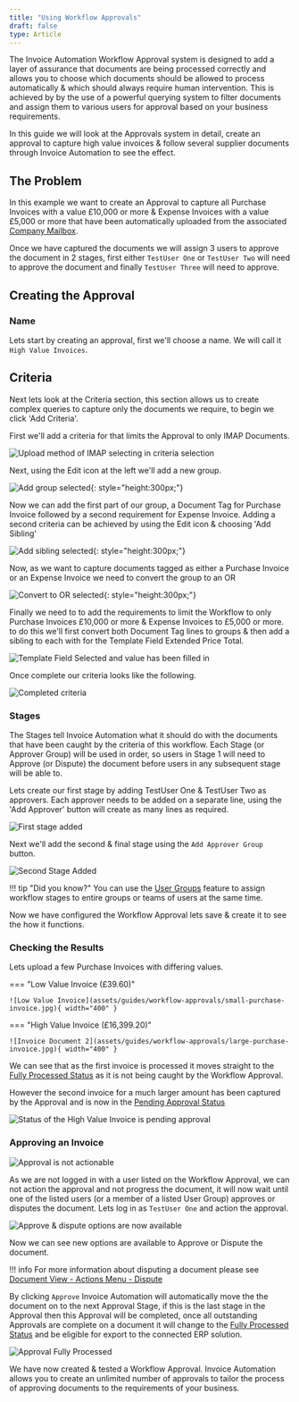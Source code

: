 ```yaml
---
title: "Using Workflow Approvals"
draft: false
type: Article
---
```


The Invoice Automation Workflow Approval system is designed to add a layer of assurance that documents are being processed correctly and allows you to choose which documents should be allowed to process automatically & which should always require human intervention. This is achieved by by the use of a powerful querying system to filter documents and assign them to various users for approval based on your business requirements.

In this guide we will look at the Approvals system in detail, create an approval to capture high value invoices & follow several supplier documents through Invoice Automation to see the effect.

## The Problem

In this example we want to create an Approval to capture all Purchase Invoices with a value £10,000 or more & Expense Invoices with a value £5,000 or more that have been automatically uploaded from the associated [Company Mailbox](../features/settings/connected-erp-data/company.md#mailbox).

Once we have captured the documents we will assign 3 users to approve the document in 2 stages, first either `TestUser One` or `TestUser Two` will need to approve the document and finally `TestUser Three` will need to approve.

## Creating the Approval

### Name
Lets start by creating an approval, first we'll choose a name. We will call it `High Value Invoices`.

## Criteria
Next lets look at the Criteria section, this section allows us to create complex queries to capture only the documents we require, to begin we click 'Add Criteria'.

First we'll add a criteria for that limits the Approval to only IMAP Documents.

![Upload method of IMAP selecting in criteria selection](assets/guides/workflow-approvals/upload-method-criteria.jpg)

Next, using the Edit icon at the left we'll add a new group.

![Add group selected](assets/guides/workflow-approvals/add-group-selected.jpg){: style="height:300px;"}

Now we can add the first part of our group, a Document Tag for Purchase Invoice followed by a second requirement for Expense Invoice. Adding a second criteria can be achieved by using the Edit icon & choosing 'Add Sibling'

![Add sibling selected](assets/guides/workflow-approvals/add-sibling-selected.jpg){: style="height:300px;"}

Now, as we want to capture documents tagged as either a Purchase Invoice or an Expense Invoice we need to convert the group to an OR

![Convert to OR selected](assets/guides/workflow-approvals/convert-to-or-selected.jpg){: style="height:300px;"}

Finally we need to to add the requirements to limit the Workflow to only Purchase Invoices £10,000 or more & Expense Invoices to £5,000 or more. to do this we'll first convert both Document Tag lines to groups & then add a sibling to each with for the Template Field Extended Price Total.

![Template Field Selected and value has been filled in](assets/guides/workflow-approvals/template-field-selected.jpg)

Once complete our criteria looks like the following.

![Completed criteria](assets/guides/workflow-approvals/completed-criteria.jpg)

### Stages

The Stages tell Invoice Automation what it should do with the documents that have been caught by the criteria of this workflow. Each Stage (or Approver Group) will be used in order, so users in Stage 1 will need to Approve (or Dispute) the document before users in any subsequent stage will be able to.

Lets create our first stage by adding TestUser One & TestUser Two as approvers. Each approver needs to be added on a separate line, using the 'Add Approver' button will create as many lines as required.

![First stage added](assets/guides/workflow-approvals/stage-1-added.jpg)

Next we'll add the second & final stage using the `Add Approver Group` button.

![Second Stage Added](assets/guides/workflow-approvals/stage-2-added.jpg)

!!! tip "Did you know?"
	You can use the [User Groups](../features/settings/workflows/user-groups.md) feature to assign workflow stages to entire groups or teams of users at the same time.

Now we have configured the Workflow Approval lets save & create it to see the how it functions.

### Checking the Results

Lets upload a few Purchase Invoices with differing values.

=== "Low Value Invoice (£39.60)"

	![Low Value Invoice](assets/guides/workflow-approvals/small-purchase-invoice.jpg){ width="400" }


=== "High Value Invoice (£16,399.20)"

	![Invoice Document 2](assets/guides/workflow-approvals/large-purchase-invoice.jpg){ width="400" }

We can see that as the first invoice is processed it moves straight to the [Fully Processed Status](../features/document-status.md) as it is not being caught by the Workflow Approval.

However the second invoice for a much larger amount has been captured by the Approval and is now in the [Pending Approval Status](../features/document-status.md)

![Status of the High Value Invoice is pending approval](assets/guides/workflow-approvals/large-invoice-status.jpg)

### Approving an Invoice

![Approval is not actionable](assets/guides/workflow-approvals/approval-not-actionable.jpg)

As we are not logged in with a user listed on the Workflow Approval, we can not action the approval and not progress the document, it will now wait until one of the listed users (or a member of a listed User Group) approves or disputes the document. Lets log in as `TestUser One` and action the approval.

![Approve & dispute options are now available](assets/guides/workflow-approvals/approval-actionable.jpg)

Now we can see new options are available to Approve or Dispute the document.

!!! info
	For more information about disputing a document please see [Document View - Actions Menu - Dispute](../features/document-list-view/actions-menu.md#actions-menu)

By clicking `Approve` Invoice Automation will automatically move the the document on to the next Approval Stage, if this is the last stage in the Approval then this Approval will be completed, once all outstanding Approvals are complete on a document it will change to the [Fully Processed Status](../features/document-status.md) and be eligible for export to the connected ERP solution.

![Approval Fully Processed](assets/guides/workflow-approvals/approval-fully-processed.jpg)

We have now created & tested a Workflow Approval. Invoice Automation allows you to create an unlimited number of approvals to tailor the process of approving documents to the requirements of your business.